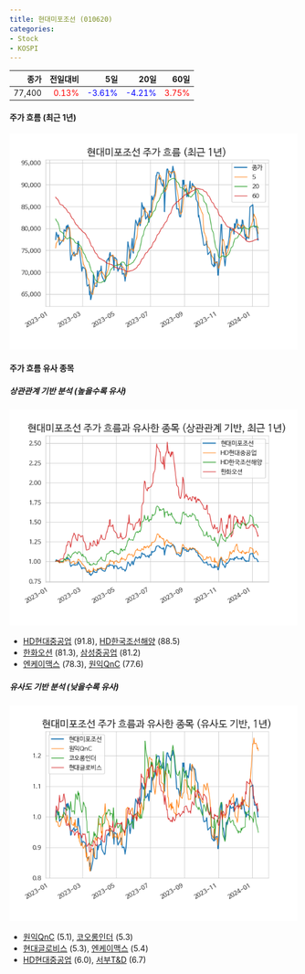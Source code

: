 ```yaml
---
title: 현대미포조선 (010620)
categories:
- Stock
- KOSPI
---
```


|종가|전일대비|5일|20일|60일|
|---:|-------:|--:|---:|---:|
|77,400|<span style="color: red">0.13%</span>|<span style="color: blue">-3.61%</span>|<span style="color: blue">-4.21%</span>|<span style="color: red">3.75%</span>|

<!-- more -->


#### 주가 흐름 (최근 1년)
![010620](/assets/images/stock/010620.png)


#### 주가 흐름 유사 종목


##### 상관관계 기반 분석 (높을수록 유사)
![010620](/assets/images/stock/010620_corr.png)
- [HD현대중공업](/329180/) (91.8), [HD한국조선해양](/009540/) (88.5)
- [한화오션](/042660/) (81.3), [삼성중공업](/010140/) (81.2)
- [엔케이맥스](/182400/) (78.3), [원익QnC](/074600/) (77.6)


##### 유사도 기반 분석 (낮을수록 유사)	
![010620](/assets/images/stock/010620_sim.png)
- [원익QnC](/074600/) (5.1), [코오롱인더](/120110/) (5.3)
- [현대글로비스](/086280/) (5.3), [엔케이맥스](/182400/) (5.4)
- [HD현대중공업](/329180/) (6.0), [서부T&D](/006730/) (6.7)